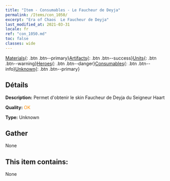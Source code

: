 ```yaml
---
title: "Item - Consumables - Le Faucheur de Deyja"
permalink: /Items/con_1050/
excerpt: "Era of Chaos  Le Faucheur de Deyja"
last_modified_at: 2021-03-31
locale: fr
ref: "con_1050.md"
toc: false
classes: wide
---
```

 [Materials](/fr/Items/){: .btn .btn--primary}[Artifacts](/fr/Items/Artifacts/){: .btn .btn--success}[Units](/fr/Items/Units/){: .btn .btn--warning}[Heroes](/fr/Items/Heroes/){: .btn .btn--danger}[Consumables](/fr/Items/Consumables/){: .btn .btn--info}[Unknown](/fr/Items/Unknown/){: .btn .btn--primary}

## Détails
 **Description:** Permet d'obtenir le skin Faucheur de Deyja du Seigneur Haart

 **Quality:** <span style="color: #FF8C00">OK</span>

 **Type:** Unknown

## Gather

  None

## This item contains:

  None

